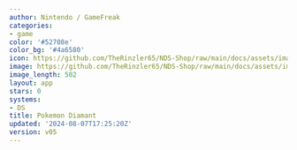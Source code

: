 ```yaml
---
author: Nintendo / GameFreak
categories:
- game
color: '#52708e'
color_bg: '#4a6580'
icon: https://github.com/TheRinzler65/NDS-Shop/raw/main/docs/assets/images/icons/pokemondiamant.png
image: https://github.com/TheRinzler65/NDS-Shop/raw/main/docs/assets/images/icons/pokemondiamant.png
image_length: 502
layout: app
stars: 0
systems:
- DS
title: Pokemon Diamant
updated: '2024-08-07T17:25:20Z'
version: v05
---
```

